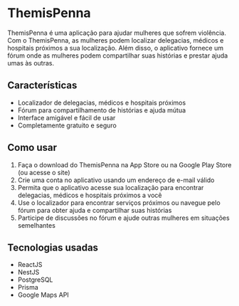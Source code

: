 <body>
  <h1>ThemisPenna</h1>
  <p>ThemisPenna é uma aplicação para ajudar mulheres que sofrem violência. Com o ThemisPenna, as mulheres podem localizar delegacias, médicos e hospitais próximos a sua localização. Além disso, o aplicativo fornece um fórum onde as mulheres podem compartilhar suas histórias e prestar ajuda umas às outras.</p>
  <h2>Características</h2>
  <ul>
    <li>Localizador de delegacias, médicos e hospitais próximos</li>
    <li>Fórum para compartilhamento de histórias e ajuda mútua</li>
    <li>Interface amigável e fácil de usar</li>
    <li>Completamente gratuito e seguro</li>
  </ul>
  <h2>Como usar</h2>
  <ol>
    <li>Faça o download do ThemisPenna na App Store ou na Google Play Store (ou acesse o site)</li>
    <li>Crie uma conta no aplicativo usando um endereço de e-mail válido</li>
    <li>Permita que o aplicativo acesse sua localização para encontrar delegacias, médicos e hospitais próximos a você</li>
    <li>Use o localizador para encontrar serviços próximos ou navegue pelo fórum para obter ajuda e compartilhar suas histórias</li>
    <li>Participe de discussões no fórum e ajude outras mulheres em situações semelhantes</li>
  </ol>
  <h2>Tecnologias usadas</h2>
  <ul>
    <li>ReactJS</li>
    <li>NestJS</li>
    <li>PostgreSQL</li>
    <li>Prisma</li>
    <li>Google Maps API</li>
  </ul>
  
  
